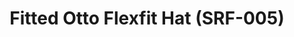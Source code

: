 ---
ee_id_thing: '4144'
site: '1'
type: '2'
inv_num: 2014-007
add_credit: Cory Arcangel for Arcangel Surfware
url: 2014-007-fitted-otto-flexfit-hat-srf-005
title: Fitted Otto Flexfit Hat (SRF-005)
year: '2014'
display_year: '2014'
medium: Otto Flexfit Hat
dims: S/M L/XL
pitch: White Hat with Embroidered Red Arcangel Surfware Logo.
ps:
live_url:
youtube:
related_code:
imgs: srf-005-fitted-hat-2014-007-full-1-database-ih.jpg
subheading:
download:
commission:
related:
layout: things-i-made
---